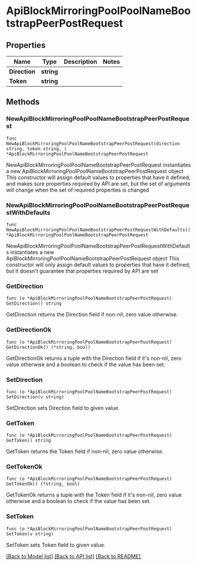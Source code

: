# ApiBlockMirroringPoolPoolNameBootstrapPeerPostRequest

## Properties

Name | Type | Description | Notes
------------ | ------------- | ------------- | -------------
**Direction** | **string** |  | 
**Token** | **string** |  | 

## Methods

### NewApiBlockMirroringPoolPoolNameBootstrapPeerPostRequest

`func NewApiBlockMirroringPoolPoolNameBootstrapPeerPostRequest(direction string, token string, ) *ApiBlockMirroringPoolPoolNameBootstrapPeerPostRequest`

NewApiBlockMirroringPoolPoolNameBootstrapPeerPostRequest instantiates a new ApiBlockMirroringPoolPoolNameBootstrapPeerPostRequest object
This constructor will assign default values to properties that have it defined,
and makes sure properties required by API are set, but the set of arguments
will change when the set of required properties is changed

### NewApiBlockMirroringPoolPoolNameBootstrapPeerPostRequestWithDefaults

`func NewApiBlockMirroringPoolPoolNameBootstrapPeerPostRequestWithDefaults() *ApiBlockMirroringPoolPoolNameBootstrapPeerPostRequest`

NewApiBlockMirroringPoolPoolNameBootstrapPeerPostRequestWithDefaults instantiates a new ApiBlockMirroringPoolPoolNameBootstrapPeerPostRequest object
This constructor will only assign default values to properties that have it defined,
but it doesn't guarantee that properties required by API are set

### GetDirection

`func (o *ApiBlockMirroringPoolPoolNameBootstrapPeerPostRequest) GetDirection() string`

GetDirection returns the Direction field if non-nil, zero value otherwise.

### GetDirectionOk

`func (o *ApiBlockMirroringPoolPoolNameBootstrapPeerPostRequest) GetDirectionOk() (*string, bool)`

GetDirectionOk returns a tuple with the Direction field if it's non-nil, zero value otherwise
and a boolean to check if the value has been set.

### SetDirection

`func (o *ApiBlockMirroringPoolPoolNameBootstrapPeerPostRequest) SetDirection(v string)`

SetDirection sets Direction field to given value.


### GetToken

`func (o *ApiBlockMirroringPoolPoolNameBootstrapPeerPostRequest) GetToken() string`

GetToken returns the Token field if non-nil, zero value otherwise.

### GetTokenOk

`func (o *ApiBlockMirroringPoolPoolNameBootstrapPeerPostRequest) GetTokenOk() (*string, bool)`

GetTokenOk returns a tuple with the Token field if it's non-nil, zero value otherwise
and a boolean to check if the value has been set.

### SetToken

`func (o *ApiBlockMirroringPoolPoolNameBootstrapPeerPostRequest) SetToken(v string)`

SetToken sets Token field to given value.



[[Back to Model list]](../README.md#documentation-for-models) [[Back to API list]](../README.md#documentation-for-api-endpoints) [[Back to README]](../README.md)


